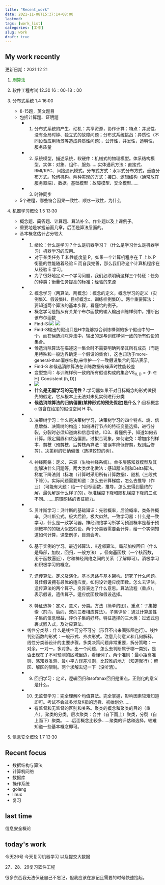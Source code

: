 ```yaml
---
title: "Recent_work"
date: 2021-11-08T15:37:14+08:00
lastmod:
tags: [work_list]
categories: [工作]
slug: work
draft: true
---
```

## My work recently
更新日期：2021 12 21

1. <font color=Green>刷算法</font>
2. 软件工程考试 12.30 16：00-18：00
3. 分布式系统 1.4  16:00
    - 8-15题，英文题目
    - 包括计算题、证明题
        - 1. 分布式系统的产生、动机：共享资源，协作计算；特点：并发性、没有全局时钟、独立式的故障问题；分布式系统挑战：异质性（不同设备应用场景等造成异质性问题），公开性，并发性，透明性，服务质量
        - 2. 系统模型，描述系统，软硬件：机械式的物理模型。体系结构模型。实体：对象、组件、服务……实体通讯方法：直接式、RMI/RPC、间接通讯模式。分布式方式：水平式分布方式，垂直分布方式。轮询机构。两种实现的方式：接口、逻辑结构（通常放在服务器端）、数据。基础模型：故障模型、安全模型……
        - 3. 时钟同步
    - 5个进程，哪些符合因果一致性、顺序一致性，为什么

4. 机器学习概论 1.5 13:30
    - 概念题、简答题、计算题、算法补全。作业题以及上课例子。
    - 重要地是掌握前面几章，后面是算法层面的。
    - 基本概念估计占分较大
        - 1. 绪论：什么是学习？什么是机器学习？（什么是学习什么是机器学习）机器学习的应用。
            - 对于某类任务 T 和性能度量 P，如果一个计算机程序在 T 上以 P 衡量的性能随着经验 E 而自我完善，那么我们称这个计算机程序在从经验 E 学习。
            - 为了很好地定义一个学习问题，我们必须明确这样三个特征：任务的种类；衡量任务提高的标准；经验的来源
        - 2. 概念学习（两算法、两概念）：概念的定义，概念学习的定义（实例集X、假设集H、目标概念c、训练样例集D）。两个重要算法：要知道两个算法的基本步骤，看懂给的例子。
            - 概念学习是指从有关某个布尔函数的输入输出训练样例中，推断出该布尔函数
            - Find-S:![](https://raw.githubusercontent.com/QizhengZou/Drawing_bed/main/20211226211459.png)   ![](https://raw.githubusercontent.com/QizhengZou/Drawing_bed/main/20211226211551.png)
            - Find-S输出的假设只是H中能够拟合训练样例的多个假设中的一个，而在候选消除算法中，输出的是与训练样例一致的所有假设的集合。
            - 候选消除算法在描述这一集合时不需要明确列举其所有成员（而是用特殊和一般边界确定一个假设的集合），这也归功于more-general-than偏序结构,来维护一个一致假设集合的简洁表示。
            - Find-S 和候选消除算法在训练数据有噪声时性能较差
            - 变型空间：与训练样例一致的所有假设构成的集合$\mathrm{VS}_{\mathrm{H}, \mathrm{D}}=\{\mathrm{h} \in \mathrm{H} \mid$ Consistent $(\mathrm{h}, \mathrm{D})\}$
            - ![](https://raw.githubusercontent.com/QizhengZou/Drawing_bed/main/20211226212150.png)
            - **什么是无偏学习的无用性？**:学习器如果不对目标概念的形式做预先的假定，它从根本上无法对未见实例进行分类
            - **候选消除算法的归纳偏置(某种形式的预先假定)是什么？**:目标概念 c 包含在给定的假设空间 H 中。
        - 3. 决策树学习：什么是决策树学习，决策树学习的四个特点、熵、信息增益、决策树的构造：如何进行节点的特征变量选择，进行分裂，分裂时必须知道熵和信息增益。ID3、看懂例子，知道如何去计算。限定偏置和优选偏置。过拟合现象，如何避免：增加序列样本、剪枝（预剪枝，后剪枝两算法：错误率降低修剪，规则后修剪）。决策树的归纳偏置（选择较短的树）。
        - 4. 神经网络：定义，来源（生物神经系统）。单多层感知器模型及其能解决什么问题等。两大类优化做法：感知器法则和Delta算法。梯度下降法则（标准（计算时采用所有计算数据）、随机（三段式下降））。实际问题需要知道：怎么去计算梯度，怎么去推导（作业）（可能有大题：给一个目标函数，推导，怎么去得到最终的解。最优解是什么样子的）。标准梯度下降和随机梯度下降的三点不同。……前馈网络的表征能力。
        - 5. 贝叶斯学习：贝叶斯的基础知识：先验概率，后验概率，类条件概率。贝叶斯公式。极大后验，极大似然。一致学习器：什么是一致学习，什么是一致学习器。神经网络学习所学习预测概率是基于预测概率的的极大似然假设。两个分类器需要会计算，给一个实例知道如何计算，课堂例子，目测会考。
        - 6. 基于实例的学习。最近邻算法，K近邻算法。局部加权回归（什么是局部，加权，回归，一般方法） 。径向基函数（一个核函数，用于函数逼近），它和神经网络之间的关系（了解即可）。消极学习和积极学习的概念。
        - 7. 遗传算法。定义及演化。基本思路与基本架构。研究了什么问题。最佳假设拥有最优的适应度。如何设计适应度函数。怎么去评估。遗传算法的两个算子。变异表达了什么意思。算法流程（重点）。表示假设，遗传算子。适应度函数和假设选择。
        - 8. 特征选择：定义，意义，分类。方法（简单的图）。重点：子集搜索（前向，后向，双向三者相应算法）。子集评价：通过计算属性子集的信息增益，评价子集的好坏。特征选择的三大类：过滤式包裹式嵌入式，及对应算法。
        - 线性分类器：什么是线性可分不可分（形容不出来画张图也行）。线性判别函数的形式：一般形式、齐次形式。注意几何意义和几何解释。线性分类器设计的主要步骤。多类决策问题非常重要，拆分策略：一对余，一对一，多对多。出一个问题，怎么去判断属于哪一类别，是否出现在了不可预测的区域里边，看懂例子。两个准则：最小距离准则、感知器准测、最小平方误差准则，比较难的地方（知道就行）：解区、解区的限制。两个求解去记一下（没听清）。
        - 9. 回归学习：定义，逻辑回归和softmax回归是重点。正则化的意义是什么。
        - 10. 无监督学习：完全理解K-均值算法。完全掌握，影响因素较难知道即可。考试不会过多涉及K指的选择、初始划分……
            - 有监督和无监督的区别和关系。聚类的概念和聚类的目的（重点），聚类的分类。层次聚类：合并（自下而上）聚类，分裂（自上而下）聚类。……后面概念比较多……聚类的评估和选择，较难知道一些基本概念即可。
5. 信息安全概论 1.7 13:30

## Recent focus
- 数据结构与算法
- 计算机网络
- 数据库
- 操作系统
- golang
- linux
- 复习
## last time
信息安全概论
## today's work

今天26号
今天复习机器学习
以及提交大数据

27、28、29复习软件工程








很多东西我无法保证自己不忘记，但我应该在忘记且需要的时候快速捡起。



